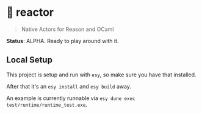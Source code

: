 # 🚀 reactor
> Native Actors for Reason and OCaml

**Status**: ALPHA. Ready to play around with it.

## Local Setup

This project is setup and run with `esy`, so make sure you have that installed.

After that it's an `esy install` and `esy build` away.

An example is currently runnable via `esy dune exec test/runtime/runtime_test.exe`.
